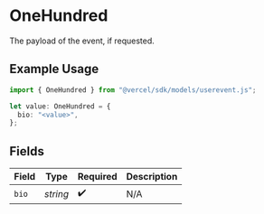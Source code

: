 # OneHundred

The payload of the event, if requested.

## Example Usage

```typescript
import { OneHundred } from "@vercel/sdk/models/userevent.js";

let value: OneHundred = {
  bio: "<value>",
};
```

## Fields

| Field              | Type               | Required           | Description        |
| ------------------ | ------------------ | ------------------ | ------------------ |
| `bio`              | *string*           | :heavy_check_mark: | N/A                |